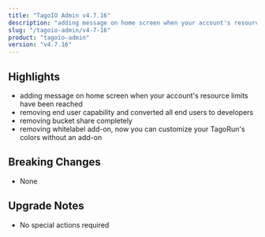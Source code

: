 ```yaml
---
title: "TagoIO Admin v4.7.16"
description: "adding message on home screen when your account's resource limits have been reached"
slug: "/tagoio-admin/v4-7-16"
product: "tagoio-admin"
version: "v4.7.16"
---
```


## Highlights

- adding message on home screen when your account's resource limits have been reached
- removing end user capability and converted all end users to developers
- removing bucket share completely
- removing whitelabel add-on, now you can customize your TagoRun's colors without an add-on

## Breaking Changes

- None

## Upgrade Notes

- No special actions required
